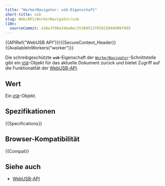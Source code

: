 ```yaml
---
title: "WorkerNavigator: usb-Eigenschaft"
short-title: usb
slug: Web/API/WorkerNavigator/usb
l10n:
  sourceCommit: a10e3f00a346a0ec35380513f65915849d99f895
---
```


{{APIRef("WebUSB API")}}{{SecureContext_Header}}{{AvailableInWorkers("worker")}}

Die schreibgeschützte **`usb`**-Eigenschaft der [`WorkerNavigator`](/de/docs/Web/API/WorkerNavigator)-Schnittstelle gibt ein [`USB`](/de/docs/Web/API/USB)-Objekt für das aktuelle Dokument zurück und bietet Zugriff auf die Funktionalität der [WebUSB-API](/de/docs/Web/API/WebUSB_API).

## Wert

Ein [`USB`](/de/docs/Web/API/USB)-Objekt.

## Spezifikationen

{{Specifications}}

## Browser-Kompatibilität

{{Compat}}

## Siehe auch

- [WebUSB-API](/de/docs/Web/API/WebUSB_API)
